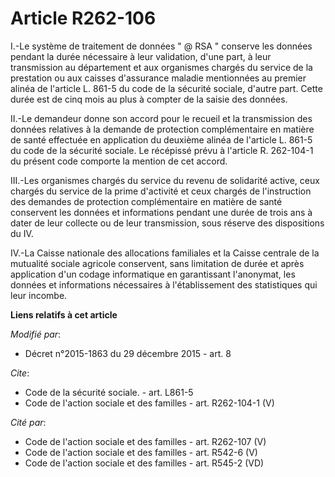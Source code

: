# Article R262-106

I.-Le système de traitement de données " @ RSA " conserve les données pendant la durée nécessaire à leur validation, d'une
part, à leur transmission au département et aux organismes chargés du service de la prestation ou aux caisses d'assurance
maladie mentionnées au premier alinéa de l'article L. 861-5 du code de la sécurité sociale, d'autre part. Cette durée est de
cinq mois au plus à compter de la saisie des données. 

II.-Le demandeur donne son accord pour le recueil et la transmission des données relatives à la demande de protection
complémentaire en matière de santé effectuée en application du deuxième alinéa de l'article L. 861-5 du code de la sécurité
sociale. Le récépissé prévu à l'article R. 262-104-1 du présent code comporte la mention de cet accord. 

III.-Les organismes chargés du service du revenu de solidarité active, ceux chargés du service de la prime d'activité et ceux
chargés de l'instruction des demandes de protection complémentaire en matière de santé conservent les données et informations
pendant une durée de trois ans à dater de leur collecte ou de leur transmission, sous réserve des dispositions du IV. 

IV.-La Caisse nationale des allocations familiales et la Caisse centrale de la mutualité sociale agricole conservent, sans
limitation de durée et après application d'un codage informatique en garantissant l'anonymat, les données et informations
nécessaires à l'établissement des statistiques qui leur incombe.

**Liens relatifs à cet article**

_Modifié par_:

  - Décret n°2015-1863 du 29 décembre 2015 - art. 8

_Cite_:

  - Code de la sécurité sociale. - art. L861-5
  - Code de l'action sociale et des familles - art. R262-104-1 (V)

_Cité par_:

  - Code de l'action sociale et des familles - art. R262-107 (V)
  - Code de l'action sociale et des familles - art. R542-6 (V)
  - Code de l'action sociale et des familles - art. R545-2 (VD)
